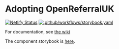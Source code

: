 # Adopting OpenReferralUK

[![Netlify Status](https://api.netlify.com/api/v1/badges/e1b1ed31-6b28-4473-835a-f99717561741/deploy-status)](https://app.netlify.com/sites/openreferraluk/deploys) [![.github/workflows/storybook.yaml](https://github.com/tpximpact/mhclg-oruk/actions/workflows/storybook.yaml/badge.svg)](https://github.com/tpximpact/mhclg-oruk/actions/workflows/storybook.yaml)

For documentation, see [the wiki](https://github.com/tpximpact/mhclg-oruk/wiki)

The component storybook is [here](https://tpximpact.github.io/mhclg-oruk/).
